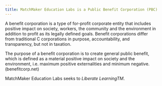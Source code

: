 ```yaml
---
title: MatchMaker Education Labs is a Public Benefit Corporation (PBC)
---
```

A benefit corporation is a type of for-profit corporate entity that includes positive impact on society,
workers, the community and the environment in addition to profit as its legally defined goals. Benefit
corporations differ from traditional C corporations in purpose, accountability, and transparency, but not in
taxation.

The purpose of a benefit corporation is to create general public benefit, which is defined as a material
positive impact on society and the environment, i.e. maximum positive externalities and minimum
negative. (benefitcorp.net)

MatchMaker Education Labs seeks to *Liberate LearningTM*.